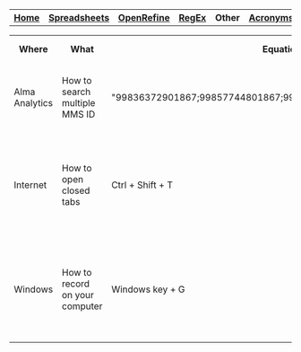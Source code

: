 <table style="width:100%">
  <tr>
    <th><a href="home.md">Home</a></th>
    <th><a href="Spreadsheet.md">Spreadsheets</a></th>
    <th><a href="OpenRefine.md">OpenRefine</a></th>
    <th><a href="RegEx.md">RegEx</a></th>
	<th>Other</th>
	<th><a href="Acronyms.md">Acronyms</a></th>
	<th><a href="glossery.md">Glossery</a></th>
  </tr>
  <table>
	<tr>
		<th>Where</th>
		<th>What</th>
		<th>Equation</th>
		<th>Format</th>
		<th>Date Checked</th>
	</tr>
	<tr>
		<td>Alma Analytics</td>
		<td>How to search multiple MMS ID</td>
		<td> "99836372901867;99857744801867;99857741901867;99844713601867"</td>
		<td>to search by multiple MMSID's, separate by ";" and set the drop down to "is equal to"</td>
		<td>February 2024</td>
	</tr>
	<tr>
		<td>Internet</td>
		<td>How to open closed tabs</td>
		<td> Ctrl + Shift + T</td>
		<td>This opens closed tabs so you don't have to type in the address again by selecting on your keyboard the keys "Ctrl", "Shift" and "T" at the same time</td>
		<td>March 2024</td>
	</tr>
	<tr>
		<td>Windows</td>
		<td>How to record on your computer</td>
		<td> Windows key + G</td>
		<td>This allows you to record on you rcomputer, however, it does not record what you do on your desktop/programs downloaded on your desktop. </td>
		<td>April 2024</td>
	</tr>
</table>
